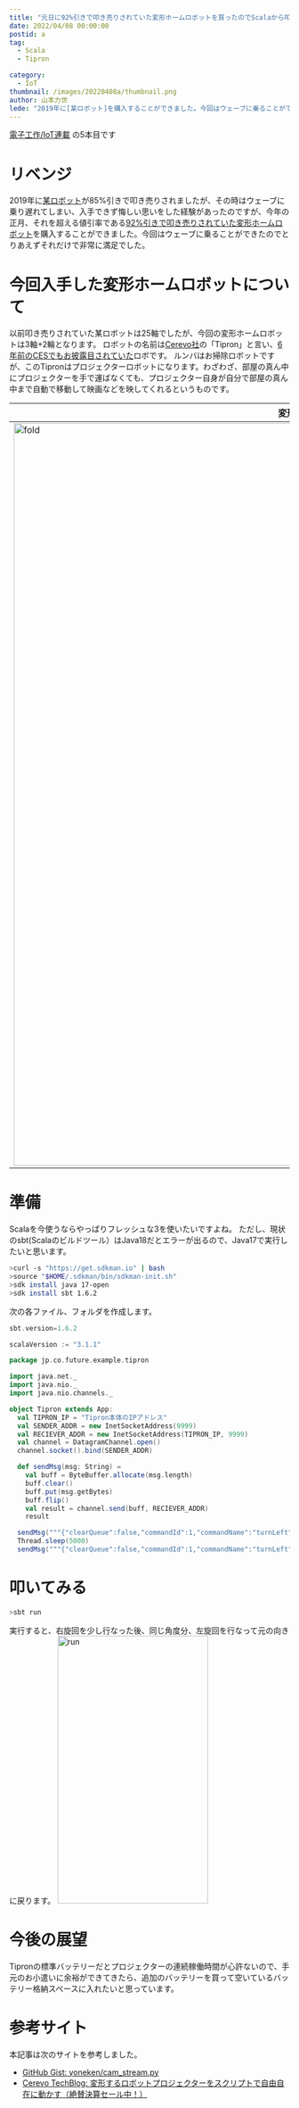 ```yaml
---
title: "元日に92%引きで叩き売りされていた変形ホームロボットを買ったのでScalaから叩いてみた"
date: 2022/04/08 00:00:00
postid: a
tag:
  - Scala
  - Tipron

category:
  - IoT
thumbnail: /images/20220408a/thumbnail.png
author: 山本力世
lede: "2019年に[某ロボット]を購入することができました。今回はウェーブに乗ることができたのでとりあえずそれだけで非常に満足でした。以前叩き売りされていた某ロボットは25軸でしたが、今回の変形ホームロボットは3軸+2輪となります。ロボットの名前は[Cerevo社]ロボです。ルンバはお掃除ロボットですが、このTipronはプロジェクターロボットになります。わざわざ、部屋の真ん中にプロジェクターを手で運ばなくても、プロジェクター自身が自分で部屋の真ん中まで自動で移動して映画などを映してくれるというものです。"
---
```


[電子工作/IoT連載](/articles/20220404a/) の5本目です


# リベンジ
2019年に[某ロボット](https://www.google.com/search?q=%E3%83%97%E3%83%AA%E3%83%A1%E3%82%A4%E3%83%89AI)が85%引きで叩き売りされましたが、その時はウェーブに乗り遅れてしまい、入手できず悔しい思いをした経験があったのですが、今年の正月、それを超える値引率である[92%引きで叩き売りされていた変形ホームロボット](https://store.shopping.yahoo.co.jp/misaonet/cerevo-tipron.html)を購入することができました。今回はウェーブに乗ることができたのでとりあえずそれだけで非常に満足でした。

# 今回入手した変形ホームロボットについて
以前叩き売りされていた某ロボットは25軸でしたが、今回の変形ホームロボットは3軸+2輪となります。
ロボットの名前は[Cerevo社](https://cerevo.com/)の「Tipron」と言い、[6年前のCESでもお披露目されていた](https://info-blog.cerevo.com/2016/01/05/1712/)ロボです。
ルンバはお掃除ロボットですが、このTipronはプロジェクターロボットになります。わざわざ、部屋の真ん中にプロジェクターを手で運ばなくても、プロジェクター自身が自分で部屋の真ん中まで自動で移動して映画などを映してくれるというものです。

| 変形前 | 変形後 |
|--|--|
|<img src="/images/20220408a/fold.png" alt="fold" width="998" height="1331" loading="lazy">|<img src="/images/20220408a/extend.png" alt="extend" width="990" height="1320" loading="lazy">|


# 準備
Scalaを今使うならやっぱりフレッシュな3を使いたいですよね。
ただし、現状のsbt(Scalaのビルドツール）はJava18だとエラーが出るので、Java17で実行したいと思います。

```bash macOS/Linuxなどでの手順例
>curl -s "https://get.sdkman.io" | bash
>source "$HOME/.sdkman/bin/sdkman-init.sh"
>sdk install java 17-open
>sdk install sbt 1.6.2
```

次の各ファイル、フォルダを作成します。

```scala project/build.properties
sbt.version=1.6.2
```

```scala project.sbt
scalaVersion := "3.1.1"
```

```scala tipron.scala
package jp.co.future.example.tipron

import java.net._
import java.nio._
import java.nio.channels._

object Tipron extends App:
  val TIPRON_IP = "Tipron本体のIPアドレス"
  val SENDER_ADDR = new InetSocketAddress(9999)
  val RECIEVER_ADDR = new InetSocketAddress(TIPRON_IP, 9999)
  val channel = DatagramChannel.open()
  channel.socket().bind(SENDER_ADDR)

  def sendMsg(msg: String) =
    val buff = ByteBuffer.allocate(msg.length)
    buff.clear()
    buff.put(msg.getBytes)
    buff.flip()
    val result = channel.send(buff, RECIEVER_ADDR)
    result

  sendMsg("""{"clearQueue":false,"commandId":1,"commandName":"turnLeft","commandValue":"-90"}""")
  Thread.sleep(5000)
  sendMsg("""{"clearQueue":false,"commandId":1,"commandName":"turnLeft","commandValue":"90"}""")
```

# 叩いてみる

```bash
>sbt run
```

実行すると、右旋回を少し行なった後、同じ角度分、左旋回を行なって元の向きに戻ります。
<img src="/images/20220408a/run.gif" alt="run" width="270" height="480" loading="lazy">

# 今後の展望

Tipronの標準バッテリーだとプロジェクターの連続稼働時間が心許ないので、手元のお小遣いに余裕ができてきたら、追加のバッテリーを買って空いているバッテリー格納スペースに入れたいと思っています。


# 参考サイト

本記事は次のサイトを参考しました。

* [GitHub Gist: yoneken/cam_stream.py](https://gist.github.com/yoneken/03561a831344c08eda9a2f37a8d56bcb)
* [Cerevo TechBlog: 変形するロボットプロジェクターをスクリプトで自由自在に動かす（絶賛決算セール中！）](https://tech-blog.cerevo.com/archives/8795/)
